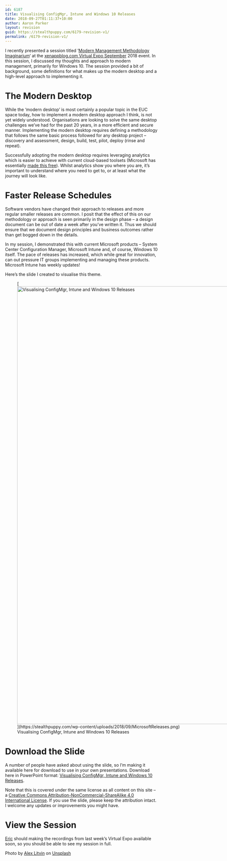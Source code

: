 ```yaml
---
id: 6187
title: Visualising ConfigMgr, Intune and Windows 10 Releases
date: 2018-09-27T01:11:37+10:00
author: Aaron Parker
layout: revision
guid: https://stealthpuppy.com/6179-revision-v1/
permalink: /6179-revision-v1/
---
```

I recently presented a session titled &#8216;[Modern Management Methodology Imaginarium](https://xenappblog.com/agenda/)&#8216; at the [xenappblog.com Virtual Expo September](https://xenapptraining.lpages.co/xbve092018/) 2018 event. In this session, I discussed my thoughts and approach to modern management, primarily for Windows 10. The session provided a bit of background, some definitions for what makes up the modern desktop and a high-level approach to implementing it.

# The Modern Desktop

While the &#8216;modern desktop&#8217; is most certainly a popular topic in the EUC space today, how to implement a modern desktop approach I think, is not yet widely understood. Organisations are looking to solve the same desktop challenges we&#8217;ve had for the past 20 years, in a more efficient and secure manner. Implementing the modern desktop requires defining a methodology that follows the same basic process followed for any desktop project &#8211; discovery and assessment, design, build, test, pilot, deploy (rinse and repeat).&nbsp;

Successfully adopting the modern desktop requires leveraging analytics which is easier to achieve with current cloud-based toolsets (Microsoft has essentially [made this free](https://docs.microsoft.com/en-us/windows/deployment/update/windows-analytics-overview)). Whilst analytics show you where you are, it&#8217;s important to understand where you need to get to, or at least what the journey will look like.

# Faster Release Schedules

Software vendors have changed their approach to releases and more regular smaller releases are common. I posit that the effect of this on our methodology or approach is seen primarily in the design phase &#8211; a design document can be out of date a week after you&#8217;ve written it. Thus we should ensure that we document design principles and business outcomes rather than get bogged down in the details.

In my session, I demonstrated this with current Microsoft products &#8211; System Center Configuration Manager, Microsoft Intune and, of course, Windows 10 itself. The pace of releases has increased, which while great for innovation, can out pressure IT groups implementing and managing these products. Microsoft Intune has weekly updates!

Here&#8217;s the slide I created to visualise this theme.

<figure id="attachment_6184" aria-describedby="caption-attachment-6184" style="width: 2560px" class="wp-caption aligncenter">[<img class="size-full wp-image-6184" src="https://stealthpuppy.com/wp-content/uploads/2018/09/MicrosoftReleases.png" alt="Visualising ConfigMgr, Intune and Windows 10 Releases" width="2560" height="1440" srcset="http://192.168.0.89/wp-content/uploads/2018/09/MicrosoftReleases.png 2560w, http://192.168.0.89/wp-content/uploads/2018/09/MicrosoftReleases-150x84.png 150w, http://192.168.0.89/wp-content/uploads/2018/09/MicrosoftReleases-300x169.png 300w, http://192.168.0.89/wp-content/uploads/2018/09/MicrosoftReleases-768x432.png 768w, http://192.168.0.89/wp-content/uploads/2018/09/MicrosoftReleases-1024x576.png 1024w" sizes="(max-width: 2560px) 100vw, 2560px" />](https://stealthpuppy.com/wp-content/uploads/2018/09/MicrosoftReleases.png)<figcaption id="caption-attachment-6184" class="wp-caption-text">Visualising ConfigMgr, Intune and Windows 10 Releases</figcaption></figure>

# Download the Slide

A number of people have asked about using the slide, so I&#8217;m making it available here for download to use in your own presentations. Download here in PowerPoint format:&nbsp;[Visualising ConfigMgr, Intune and Windows 10 Releases](https://stealthpuppy.sharefile.com/d-se48ec490d4c485f8).

Note that this is covered under the same license as all content on this site &#8211; a&nbsp;<a href="https://creativecommons.org/licenses/by-nc-sa/4.0/" rel="license">Creative Commons Attribution-NonCommercial-ShareAlike 4.0 International License</a>. If you use the slide, please keep the attribution intact. I welcome any updates or improvements you might have.

# View the Session

[Eric](https://twitter.com/xenappblog)&nbsp;should making the recordings from last week&#8217;s Virtual Expo available soon, so you should be able to see my session in full.

Photo by&nbsp;[Alex Litvin](https://unsplash.com/photos/MAYsdoYpGuk?utm_source=unsplash&utm_medium=referral&utm_content=creditCopyText)&nbsp;on&nbsp;[Unsplash](https://unsplash.com/search/photos/projector?utm_source=unsplash&utm_medium=referral&utm_content=creditCopyText)

&nbsp;
